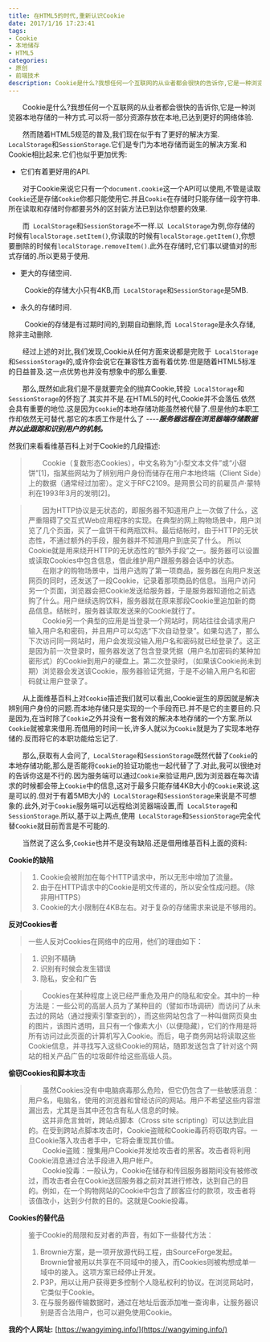 ```yaml
---
title: 在HTML5的时代,重新认识Cookie
date: 2017/1/16 17:23:41
tags:
- Cookie
- 本地储存
- HTML5
categories:
- 原创
- 前端技术
description: Cookie是什么?我想任何一个互联网的从业者都会很快的告诉你,它是一种浏览器本地存储的一种方式.可以将一部分资源存放在本地,已达到更好的网络体验.
---
```


&emsp;&emsp;Cookie是什么?我想任何一个互联网的从业者都会很快的告诉你,它是一种浏览器本地存储的一种方式.可以将一部分资源存放在本地,已达到更好的网络体验.

&emsp;&emsp;然而随着HTML5规范的普及,我们现在似乎有了更好的解决方案.` LocalStorage`和`SessionStorage`.它们是专门为本地存储而诞生的解决方案.和Cookie相比起来.它们也似乎更加优秀:

* 它们有着更好用的API.

&emsp;&emsp;对于Cookie来说它只有一个`document.cookie`这一个API可以使用,不管是读取`Cookie`还是存储`Cookie`你都只能使用它.并且`Cookie`在存储时只能存储一段字符串.所在读取和存储时你都要另外的区封装方法已到达你想要的效果.

&emsp;&emsp;而` LocalStorage`和`SessionStorage`不一样.以` LocalStorage`为例,你存储的时候有`localStorage.setItem()`,你读取的时候有`localStorage.getItem()`,你想要删除的时候有`localStorage.removeItem()`.此外在存储时,它们事以键值对的形式存储的.所以更易于使用.

* 更大的存储空间.

&emsp;&emsp; Cookie的存储大小只有4KB,而` LocalStorage`和`SessionStorage`是5MB.

* 永久的存储时间.

&emsp;&emsp; Cookie的存储是有过期时间的,到期自动删除,而` LocalStorage`是永久存储,除非主动删除.

&emsp;&emsp;经过上述的对比,我们发现,Cookie从任何方面来说都是完败于` LocalStorage`和`SessionStorage`的,或许你会说它在兼容性方面有着优势.但是随着HTML5标准的日益普及.这一点优势也并没有想象中的那么重要.

&emsp;&emsp;那么,既然如此我们是不是就要完全的抛弃Cookie,转投` LocalStorage`和`SessionStorage`的怀抱了.其实并不是.在HTML5的时代,Cookie并不会落伍.依然会具有重要的地位.这是因为`Cookie`的本地存储功能虽然被代替了.但是他的本职工作却依然无可替代.那它的本质工作是什么了 ----***服务器远程在浏览器端存储数据并以此跟踪和识别用户的机制。***

然我们来看看维基百科上对于Cookie的几段描述:
 > &emsp;&emsp;Cookie（复数形态Cookies），中文名称为“小型文本文件”或“小甜饼”[1]，指某些网站为了辨别用户身份而储存在用户本地终端（Client Side）上的数据（通常经过加密）。定义于RFC2109。是网景公司的前雇员卢·蒙特利在1993年3月的发明[2]。

 > &emsp;&emsp;因为HTTP协议是无状态的，即服务器不知道用户上一次做了什么，这严重阻碍了交互式Web应用程序的实现。在典型的网上购物场景中，用户浏览了几个页面，买了一盒饼干和两瓶饮料。最后结帐时，由于HTTP的无状态性，不通过额外的手段，服务器并不知道用户到底买了什么。 所以Cookie就是用来绕开HTTP的无状态性的“额外手段”之一。服务器可以设置或读取Cookies中包含信息，借此维护用户跟服务器会话中的状态。  
&emsp;&emsp;在刚才的购物场景中，当用户选购了第一项商品，服务器在向用户发送网页的同时，还发送了一段Cookie，记录着那项商品的信息。当用户访问另一个页面，浏览器会把Cookie发送给服务器，于是服务器知道他之前选购了什么。用户继续选购饮料，服务器就在原来那段Cookie里追加新的商品信息。结帐时，服务器读取发送来的Cookie就行了。  
&emsp;&emsp;Cookie另一个典型的应用是当登录一个网站时，网站往往会请求用户输入用户名和密码，并且用户可以勾选“下次自动登录”。如果勾选了，那么下次访问同一网站时，用户会发现没输入用户名和密码就已经登录了。这正是因为前一次登录时，服务器发送了包含登录凭据（用户名加密码的某种加密形式）的Cookie到用户的硬盘上。第二次登录时，（如果该Cookie尚未到期）浏览器会发送该Cookie，服务器验证凭据，于是不必输入用户名和密码就让用户登录了。

&emsp;&emsp;从上面维基百科上对`Cookie`描述我们就可以看出,Cookie诞生的原因就是解决辨别用户身份的问题.而本地存储只是实现的一个手段而已.并不是它的主要目的.只是因为,在当时除了`Cookie`之外并没有一套有效的解决本地存储的一个方案.所以`Cookie`就被拿来借用.而借用的时间一长,许多人就以为`Cookie`就是为了实现本地存储的.反而将它的本职功能给忘记了.

&emsp;&emsp;那么,获取有人会问了,` LocalStorage`和`SessionStorage`既然代替了`Cookie`的本地存储功能,那么是否能将`Cookie`的验证功能也一起代替了了.对此,我可以很绝对的告诉你这是不行的.因为服务端可以通过`Cookie`来验证用户,因为浏览器在每次请求的时候都会带上`Cookie`中的信息,这对于最多只能存储4KB大小的`Cookie`来说.这是可以的.但对于有着5MB大小的` LocalStorage`和`SessionStorage`来说是不可想象的.此外,对于`Cookie`服务端可以远程给浏览器端设置,而` LocalStorage`和`SessionStorage`.所以,基于以上两点,使用` LocalStorage`和`SessionStorage`完全代替`Cookie`就目前而言是不可能的.

&emsp;&emsp;当然说了这么多,`Cookie`也并不是没有缺陷.还是借用维基百科上面的资料:

 **Cookie的缺陷**
> 1. Cookie会被附加在每个HTTP请求中，所以无形中增加了流量。
> 2. 由于在HTTP请求中的Cookie是明文传递的，所以安全性成问题。（除非用HTTPS）
> 3. Cookie的大小限制在4KB左右。对于复杂的存储需求来说是不够用的。


**反对Cookies者**
> 一些人反对Cookies在网络中的应用，他们的理由如下：

> 1. 识别不精确
> 2. 识别有时候会发生错误
> 3. 隐私，安全和广告

> &emsp;&emsp;Cookies在某种程度上说已经严重危及用户的隐私和安全。其中的一种方法是：一些公司的高层人员为了某种目的（譬如市场调研）而访问了从未去过的网站（通过搜索引擎查到的），而这些网站包含了一种叫做网页臭虫的图片，该图片透明，且只有一个像素大小（以便隐藏），它们的作用是将所有访问过此页面的计算机写入Cookie。而后，电子商务网站将读取这些Cookie信息，并寻找写入这些Cookie的网站，随即发送包含了针对这个网站的相关产品广告的垃圾邮件给这些高级人员。

**偷窃Cookies和脚本攻击**
> &emsp;&emsp;虽然Cookies没有中电脑病毒那么危险，但它仍包含了一些敏感消息：用户名，电脑名，使用的浏览器和曾经访问的网站。用户不希望这些内容泄漏出去，尤其是当其中还包含有私人信息的时候。  
> &emsp;&emsp;这并非危言耸听，跨站点脚本（Cross site scripting）可以达到此目的。在受到跨站点脚本攻击时，Cookie盗贼和Cookie毒药将窃取内容。一旦Cookie落入攻击者手中，它将会重现其价值。  
> &emsp;&emsp;Cookie盗贼：搜集用户Cookie并发给攻击者的黑客。攻击者将利用Cookie消息通过合法手段进入用户帐户。  
> &emsp;&emsp;Cookie投毒：一般认为，Cookie在储存和传回服务器期间没有被修改过，而攻击者会在Cookie送回服务器之前对其进行修改，达到自己的目的。例如，在一个购物网站的Cookie中包含了顾客应付的款项，攻击者将该值改小，达到少付款的目的。这就是Cookie投毒。


**Cookies的替代品**
> 鉴于Cookie的局限和反对者的声音，有如下一些替代方法：
> 1. Brownie方案，是一项开放源代码工程，由SourceForge发起。Brownie曾被用以共享在不同域中的接入，而Cookies则被构想成单一域中的接入。这项方案已经停止开发。
> 2. P3P，用以让用户获得更多控制个人隐私权利的协议。在浏览网站时，它类似于Cookie。
> 3. 在与服务器传输数据时，通过在地址后面添加唯一查询串，让服务器识别是否合法用户，也可以避免使用Cookie。

**我的个人网址:** [https://wangyiming.info/](https://wangyiming.info/)
